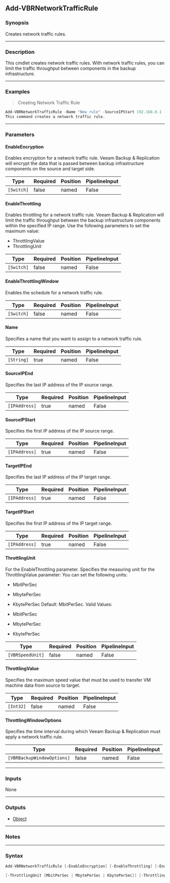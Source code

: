 Add-VBRNetworkTrafficRule
-------------------------

### Synopsis
Creates network traffic rules.

---

### Description

This cmdlet creates network traffic rules. With network traffic rules, you can limit the traffic throughput between components in the backup infrastructure.

---

### Examples
> Creating Network Traffic Rule

```PowerShell
Add-VBRNetworkTrafficRule -Name "New rule" -SourceIPStart 192.168.0.1 -SourceIPEnd 192.168.0.255 -TargetIPStart 192.168.0.1 -TargetIPEnd 192.168.0.255 -EnableThrottling -ThrottlingValue 5 -ThrottlingUnit MbitPerSec
This command creates a network traffic rule.
```

---

### Parameters
#### **EnableEncryption**
Enables encryption for a network traffic rule. Veeam Backup & Replication will encrypt the data that is passed between backup infrastructure components on the source and target side.

|Type      |Required|Position|PipelineInput|
|----------|--------|--------|-------------|
|`[Switch]`|false   |named   |False        |

#### **EnableThrottling**
Enables throttling for a network traffic rule. Veeam Backup & Replication will limit the traffic throughput between the backup infrastructure components within the specified IP range.
Use the following parameters to set the maximum value:
* ThrottlingValue
* ThrottlingUnit

|Type      |Required|Position|PipelineInput|
|----------|--------|--------|-------------|
|`[Switch]`|false   |named   |False        |

#### **EnableThrottlingWindow**
Enables the schedule for a network traffic rule.

|Type      |Required|Position|PipelineInput|
|----------|--------|--------|-------------|
|`[Switch]`|false   |named   |False        |

#### **Name**
Specifies a name that you want to assign to a network traffic rule.

|Type      |Required|Position|PipelineInput|
|----------|--------|--------|-------------|
|`[String]`|true    |named   |False        |

#### **SourceIPEnd**
Specifies the last IP address of the IP source range.

|Type         |Required|Position|PipelineInput|
|-------------|--------|--------|-------------|
|`[IPAddress]`|true    |named   |False        |

#### **SourceIPStart**
Specifies the first IP address of the IP source range.

|Type         |Required|Position|PipelineInput|
|-------------|--------|--------|-------------|
|`[IPAddress]`|true    |named   |False        |

#### **TargetIPEnd**
Specifies the last IP address of the IP target range.

|Type         |Required|Position|PipelineInput|
|-------------|--------|--------|-------------|
|`[IPAddress]`|true    |named   |False        |

#### **TargetIPStart**
Specifies the first IP address of the IP target range.

|Type         |Required|Position|PipelineInput|
|-------------|--------|--------|-------------|
|`[IPAddress]`|true    |named   |False        |

#### **ThrottlingUnit**
For the EnableThrottling parameter.
Specifies the measuring unit for the ThrottlingValue parameter: You can set the following units:
* MbitPerSec
* MbytePerSec
* KbytePerSec
Default: MbitPerSec.
Valid Values:

* MbitPerSec
* MbytePerSec
* KbytePerSec

|Type            |Required|Position|PipelineInput|
|----------------|--------|--------|-------------|
|`[VBRSpeedUnit]`|false   |named   |False        |

#### **ThrottlingValue**
Specifies the maximum speed value that must be used to transfer VM machine data from source to target.

|Type     |Required|Position|PipelineInput|
|---------|--------|--------|-------------|
|`[Int32]`|false   |named   |False        |

#### **ThrottlingWindowOptions**
Specifies the time interval during which Veeam Backup & Replication must apply a network traffic rule.

|Type                      |Required|Position|PipelineInput|
|--------------------------|--------|--------|-------------|
|`[VBRBackupWindowOptions]`|false   |named   |False        |

---

### Inputs
None

---

### Outputs
* [Object](https://learn.microsoft.com/en-us/dotnet/api/System.Object)

---

### Notes

---

### Syntax
```PowerShell
Add-VBRNetworkTrafficRule [-EnableEncryption] [-EnableThrottling] [-EnableThrottlingWindow] -Name <String> -SourceIPEnd <IPAddress> -SourceIPStart <IPAddress> -TargetIPEnd <IPAddress> -TargetIPStart <IPAddress> 
```
```PowerShell
[-ThrottlingUnit {MbitPerSec | MbytePerSec | KbytePerSec}] [-ThrottlingValue <Int32>] [-ThrottlingWindowOptions <VBRBackupWindowOptions>] [<CommonParameters>]
```
